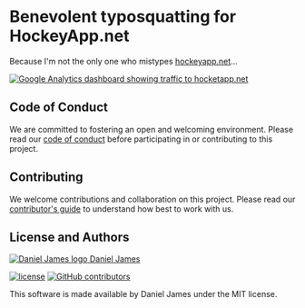 # Benevolent typosquatting for HockeyApp.net

Because I'm not the only one who mistypes [hockeyapp.net](hockeyapp.net)...

[![Google Analytics dashboard showing traffic to hocketapp.net](https://pbs.twimg.com/media/DNVn3z2VoAICHlf.jpg:large)](hocketapp.net)

## Code of Conduct

We are committed to fostering an open and welcoming environment. Please read our [code of conduct](CODE_OF_CONDUCT.md) before participating in or contributing to this project.

## Contributing

We welcome contributions and collaboration on this project. Please read our [contributor's guide](CONTRIBUTING.md) to understand how best to work with us.

## License and Authors

[![Daniel James logo](https://secure.gravatar.com/avatar/eaeac922b9f3cc9fd18cb9629b9e79f6.png?size=16) Daniel James](https://github.com/thzinc)

[![license](https://img.shields.io/github/license/thzinc/HocketAppBenevolentTyposquat.svg)](https://github.com/thzinc/HocketAppBenevolentTyposquat/blob/master/LICENSE)
[![GitHub contributors](https://img.shields.io/github/contributors/thzinc/HocketAppBenevolentTyposquat.svg)](https://github.com/thzinc/HocketAppBenevolentTyposquat/graphs/contributors)

This software is made available by Daniel James under the MIT license.